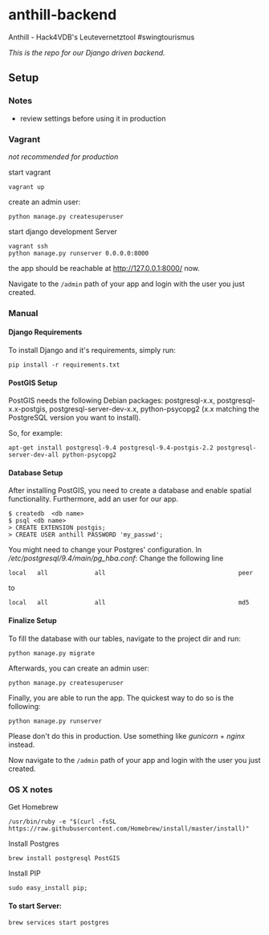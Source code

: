 # anthill-backend

Anthill - Hack4VDB's Leutevernetztool #swingtourismus

*This is the repo for our Django driven backend.*


## Setup

### Notes
 * review settings before using it in production

### Vagrant

*not recommended for production*

start vagrant
```
vagrant up
```

create an admin user:

```
python manage.py createsuperuser
```

start django development Server
```
vagrant ssh
python manage.py runserver 0.0.0.0:8000
```

the app should be reachable at http://127.0.0.1:8000/ now.

Navigate to the `/admin` path of your app and login with the user you just created.

### Manual

#### Django Requirements

To install Django and it's requirements, simply run:

```
pip install -r requirements.txt
```


#### PostGIS Setup


PostGIS needs the following Debian packages: postgresql-x.x, postgresql-x.x-postgis, postgresql-server-dev-x.x, python-psycopg2 (x.x matching the PostgreSQL version you want to install). 

So, for example:

```
apt-get install postgresql-9.4 postgresql-9.4-postgis-2.2 postgresql-server-dev-all python-psycopg2
```


#### Database Setup

After installing PostGIS, you need to create a database and enable spatial functionality. Furthermore, add an user for our app. 

```
$ createdb  <db name>
$ psql <db name>
> CREATE EXTENSION postgis;
> CREATE USER anthill PASSWORD 'my_passwd';
```

You might need to change your Postgres' configuration.
In */etc/postgresql/9.4/main/pg_hba.conf*:
Change the following line

```
local   all             all                                     peer
```

to

```
local   all             all                                     md5
```


#### Finalize Setup

To fill the database with our tables, navigate to the project dir and run:

```
python manage.py migrate
```

Afterwards, you can create an admin user:

```
python manage.py createsuperuser
```

Finally, you are able to run the app. The quickest way to do so is the following:

```
python manage.py runserver 
```

Please don't do this in production. Use something like *gunicorn* + *nginx* instead.

Now navigate to the `/admin` path of your app and login with the user you just created.


### OS X notes


Get Homebrew 
```
/usr/bin/ruby -e "$(curl -fsSL https://raw.githubusercontent.com/Homebrew/install/master/install)" 
```

Install Postgres
```
brew install postgresql PostGIS
```	

Install PIP
```
sudo easy_install pip;
```	

#### To start Server:
```
brew services start postgres
```


